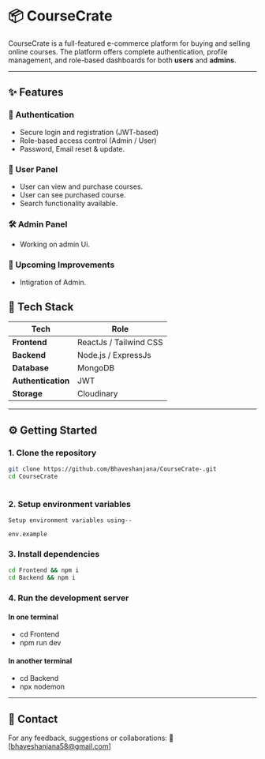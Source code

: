 
# 📦 CourseCrate

CourseCrate is a full-featured e-commerce platform for buying and selling online courses. The platform offers complete authentication, profile management, and role-based dashboards for both **users** and **admins**.

---

## ✨ Features  


### 👤 Authentication
- Secure login and registration (JWT-based)
- Role-based access control (Admin / User)
- Password, Email reset & update.

### 🛒 User Panel
- User can view and purchase courses.
- User can see purchased course.
- Search functionality available.

### 🛠 Admin Panel
- Working on admin Ui.

### 🧪 Upcoming Improvements
- Intigration of Admin.


## 🧰 Tech Stack

| Tech | Role |
|------|------|
| **Frontend** | ReactJs / Tailwind CSS |
| **Backend** | Node.js / ExpressJs |
| **Database** | MongoDB |
| **Authentication** | JWT |
| **Storage** | Cloudinary |


---

## ⚙️ Getting Started

### 1. Clone the repository

```bash
git clone https://github.com/Bhaveshanjana/CourseCrate-.git
cd CourseCrate
 
```
 
### 2. Setup environment variables

```
Setup environment variables using-- 

env.example

```

### 3. Install dependencies

```bash
cd Frontend && npm i
cd Backend && npm i

```
### 4. Run the development server

#### In one terminal
- cd Frontend
- npm run dev

#### In another terminal
- cd Backend
- npx nodemon

---

## 💬 Contact

For any feedback, suggestions or collaborations: 📧 [bhaveshanjana58@gmail.com]

